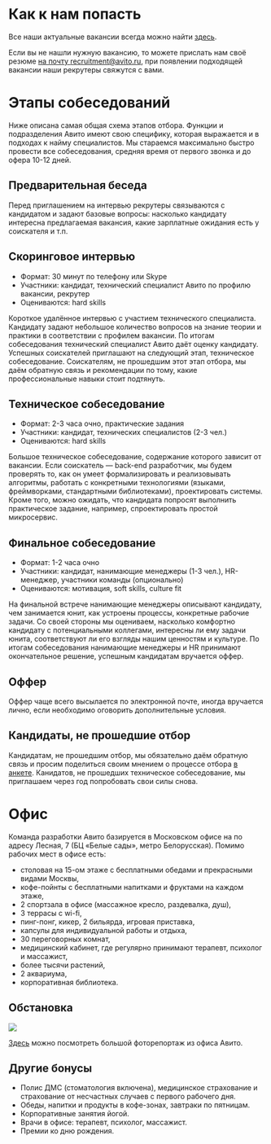 # Как к нам попасть

Все наши актуальные вакансии всегда можно найти [здесь](https://www.avito.ru/company/job). 

Если вы не нашли нужную вакансию, то можете прислать нам своё резюме [на почту recruitment@avito.ru](mailto:recruitment@avito.ru), при появлении подходящей вакансии наши рекрутеры свяжутся с вами.

# Этапы собеседований
Ниже описана самая общая схема этапов отбора. Функции и подразделения Авито имеют свою специфику, которая выражается и в подходах к найму специалистов. Мы стараемся максимально быстро провести все собеседования, средняя время от первого звонка и до офера 10-12 дней.

## Предварительная беседа
Перед приглашением на интервью рекрутеры связываются с кандидатом и задают базовые вопросы: насколько кандидату интересна предлагаемая вакансия, какие зарплатные ожидания есть у соискателя и т.п.

## Скоринговое интервью
- Формат: 30 минут по телефону или Skype
- Участники: кандидат, технический специалист Авито по профилю вакансии, рекрутер
- Оцениваются: hard skills

Короткое удалённое интервью с участием технического специалиста. Кандидату задают небольшое количество вопросов на знание теории и практики в соответствии с профилем вакансии. По итогам собеседования технический специалист Авито даёт оценку кандидату. Успешных соискателей приглашают на следующий этап, техническое собеседование. Соискателям, не прошедшим этот этап отбора, мы даём обратную связь и рекомендации по тому, какие профессиональные навыки стоит подтянуть.

## Техническое собеседование
- Формат: 2-3 часа очно, практические задания
- Участники: кандидат, технических специалистов (2-3 чел.)
- Оцениваются: hard skills

Большое техническое собеседование, содержание которого зависит от вакансии. Если соискатель — back-end разработчик, мы будем проверять то, как он умеет формализировать и реализовывать алгоритмы, работать с конкретными технологиями (языками, фреймворками, стандартными библиотеками), проектировать системы. Кроме того, можно ожидать, что кандидата попросят выполнить практическое задание, например, спроектировать простой микросервис.

## Финальное собеседование
- Формат: 1-2 часа очно
- Участники: кандидат, нанимающие менеджеры (1-3 чел.), HR-менеджер, участники команды (опционально)
- Оцениваются: мотивация, soft skills, culture fit

На финальной встрече нанимающие менеджеры описывают кандидату, чем занимается юнит, как устроены процессы, конкретные рабочие задачи. Со своей стороны мы оцениваем, насколько комфортно кандидату с потенциальными коллегами, интересны ли ему задачи юнита, соответствуют ли его взгляды нашим ценностям и культуре. По итогам собеседования нанимающие менеджеры и HR принимают окончательное решение, успешным кандидатам вручается оффер. 

## Оффер

Оффер чаще всего высылается по электронной почте, иногда вручается лично, если необходимо оговорить дополнительные условия.

## Кандидаты, не прошедшие отбор

Кандидатам, не прошедшим отбор, мы обязательно даём обратную связь и просим поделиться своим мнением о процессе отбора [в анкете](https://ru.surveymonkey.com/r/3QFRLRT). Канидатов, не прошедших техническое собеседование, мы приглашаем через год попробовать свои силы снова.

# Офис

Команда разработки Авито базируется в Московском офисе на по адресу Лесная, 7 (БЦ «Белые сады», метро Белорусская). Помимо рабочих мест в офисе есть:

- столовая на 15-ом этаже с бесплатными обедами и прекрасными видами Москвы,
- кофе-пойнты с бесплатными напитками и фруктами на каждом этаже,
- 2 спортзала в офисе (массажное кресло, раздевалка, душ),
- 3 террасы с wi-fi,
- пинг-понг, кикер, 2 бильярда, игровая приставка,
- капсулы для индивидуальной работы и отдыха,
- 30 переговорных комнат, 
- медицинский кабинет, где регулярно принимают терапевт, психолог и массажист,
- более тысячи растений,
- 2 аквариума,
- корпоративная библиотека.

## Обстановка
![](https://habrastorage.org/getpro/habr/post_images/51b/6c8/f89/51b6c8f893d3699b2df18ec21294036c.jpg)

[Здесь](https://habr.com/company/avito/blog/335896/) можно посмотреть большой фоторепортаж из офиса Авито. 

## Другие бонусы

- Полис ДМС (стоматология включена), медицинское страхование и страхование от несчастных случаев с первого рабочего дня. 
- Обеды, напитки и продукты в кофе-зонах, завтраки по пятницам.
- Корпоративные занятия йогой. 
- Врачи в офисе: терапевт, психолог, массажист.
- Премии ко дню рождения. 
